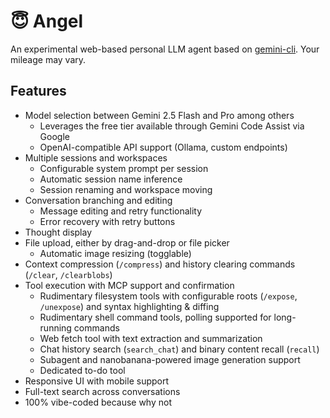 # 😇 Angel

An experimental web-based personal LLM agent based on [gemini-cli]. Your mileage may vary.

[gemini-cli]: https://github.com/google-gemini/gemini-cli/

## Features

* Model selection between Gemini 2.5 Flash and Pro among others
  - Leverages the free tier available through Gemini Code Assist via Google
  - OpenAI-compatible API support (Ollama, custom endpoints)
* Multiple sessions and workspaces
  - Configurable system prompt per session
  - Automatic session name inference
  - Session renaming and workspace moving
* Conversation branching and editing
  - Message editing and retry functionality
  - Error recovery with retry buttons
* Thought display
* File upload, either by drag-and-drop or file picker
  - Automatic image resizing (togglable)
* Context compression (`/compress`) and history clearing commands (`/clear`, `/clearblobs`)
* Tool execution with MCP support and confirmation
  - Rudimentary filesystem tools with configurable roots (`/expose`, `/unexpose`) and syntax highlighting & diffing
  - Rudimentary shell command tools, polling supported for long-running commands
  - Web fetch tool with text extraction and summarization
  - Chat history search (`search_chat`) and binary content recall (`recall`)
  - Subagent and nanobanana-powered image generation support
  - Dedicated to-do tool
* Responsive UI with mobile support
* Full-text search across conversations
* 100% vibe-coded because why not
